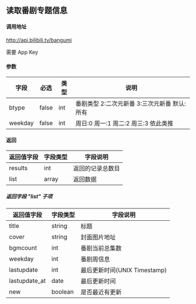 ## 读取番剧专题信息

#### 调用地址

http://api.bilibili.tv/bangumi

需要 App Key

#### 参数

|字段|必选|类型|说明|
|----|----|----|----|
|btype|false|int|番剧类型 2:二次元新番 3:三次元新番 默认:所有|
|weekday|false|int|周日:0 周一:1 周二:2 周三:3 依此类推|

#### 返回

|返回值字段|字段类型|字段说明|
|----------|--------|--------|
|results|int|返回的记录总数目|
|list|array|返回数据|

##### 返回字段 "list" 子项

|返回值字段|字段类型|字段说明|
|----------|--------|--------|
|title|string|标题|
|cover|string|封面图片地址|
|bgmcount|int|番剧当前总集数|
|weekday|int|番剧周信息|
|lastupdate|int|最后更新时间(UNIX Timestamp)|
|lastupdate_at|date|最后更新时间|
|new|boolean|是否最近有更新|
